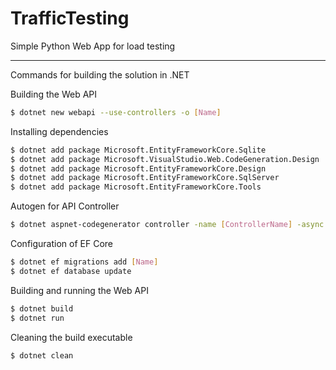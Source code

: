 # TrafficTesting
Simple Python Web App for load testing


---

Commands for building the solution in .NET

Building the Web API

```sh
$ dotnet new webapi --use-controllers -o [Name]
```

Installing dependencies
```sh
$ dotnet add package Microsoft.EntityFrameworkCore.Sqlite
$ dotnet add package Microsoft.VisualStudio.Web.CodeGeneration.Design
$ dotnet add package Microsoft.EntityFrameworkCore.Design
$ dotnet add package Microsoft.EntityFrameworkCore.SqlServer
$ dotnet add package Microsoft.EntityFrameworkCore.Tools
```

Autogen for API Controller
```sh
$ dotnet aspnet-codegenerator controller -name [ControllerName] -async -api -m [ModelName] -dc [DbContextName] -outDir [OutputDir]
```

Configuration of EF Core
```sh
$ dotnet ef migrations add [Name]
$ dotnet ef database update 
```

Building and running the Web API
```sh
$ dotnet build
$ dotnet run
```

Cleaning the build executable
```sh
$ dotnet clean
```

